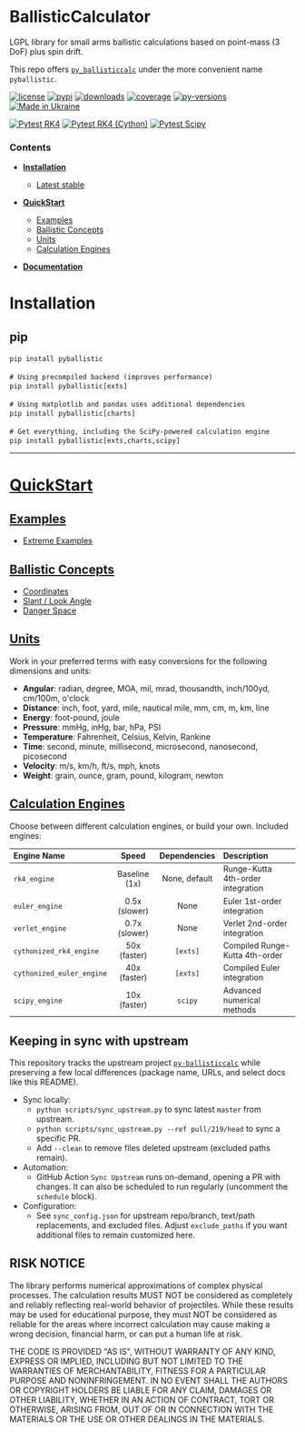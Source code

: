# BallisticCalculator

LGPL library for small arms ballistic calculations based on point-mass (3 DoF) plus spin drift.  

This repo offers [`py_ballisticcalc`](https://github.com/o-murphy/py-ballisticcalc) under the more convenient name `pyballistic`.

[![license]][LGPL-3]
[![pypi]][PyPiUrl]
[![downloads]][pepy]
[![coverage]][coverage]
[![py-versions]][sources]
[![Made in Ukraine]][SWUBadge]

[![Pytest RK4](https://github.com/dbookstaber/pyballistic/actions/workflows/pytest-rk4-engine.yml/badge.svg)](https://github.com/dbookstaber/pyballistic/actions/workflows/pytest-rk4-engine.yml)
[![Pytest RK4 (Cython)](https://github.com/dbookstaber/pyballistic/actions/workflows/pytest-cythonized-rk4-engine.yml/badge.svg)](https://github.com/dbookstaber/pyballistic/actions/workflows/pytest-cythonized-rk4-engine.yml)
[![Pytest Scipy](https://github.com/dbookstaber/pyballistic/actions/workflows/pytest-scipy-engine.yml/badge.svg)](https://github.com/dbookstaber/pyballistic/actions/workflows/pytest-scipy-engine.yml)

[sources]:
https://github.com/dbookstaber/pyballistic

[license]:
https://img.shields.io/github/license/dbookstaber/pyballistic?style=flat-square

[LGPL-3]:
https://opensource.org/licenses/LGPL-3.0-only

[pypi]:
https://img.shields.io/pypi/v/pyballistic?style=flat-square&logo=pypi

[PyPiUrl]:
https://pypi.org/project/pyballistic/

[pypi-pre-url]:
https://pypi.org/project/pyballistic/#history

[coverage]:
./coverage.svg

[downloads]:
https://img.shields.io/pepy/dt/pyballistic?style=flat-square

[pepy]:
https://pepy.tech/project/pyballistic

[py-versions]:
https://img.shields.io/pypi/pyversions/pyballistic?style=flat-square

[Made in Ukraine]:
https://img.shields.io/badge/made_in-Ukraine-ffd700.svg?labelColor=0057b7&style=flat-square

[SWUBadge]:
https://stand-with-ukraine.pp.ua

[DOCUMENTATION]:
https://dbookstaber.github.io/pyballistic


### Contents

* **[Installation](#installation)**
    * [Latest stable](https://pypi.org/project/pyballistic/)

* **[QuickStart](#quickstart)**

    * [Examples](#examples)
    * [Ballistic Concepts](#ballistic-concepts)
    * [Units](#units)
    * [Calculation Engines](#calculation-engines)

* **[Documentation][DOCUMENTATION]**


# Installation

## pip

```shell
pip install pyballistic

# Using precompiled backend (improves performance)
pip install pyballistic[exts]

# Using matplotlib and pandas uses additional dependencies
pip install pyballistic[charts]

# Get everything, including the SciPy-powered calculation engine
pip install pyballistic[exts,charts,scipy]
```

----

# [QuickStart](https://dbookstaber.github.io/pyballistic/latest)

## [Examples](examples/Examples.ipynb)
  * [Extreme Examples](examples/ExtremeExamples.ipynb)

## [Ballistic Concepts](https://dbookstaber.github.io/pyballistic/latest/concepts)
  * [Coordinates](https://dbookstaber.github.io/pyballistic/latest/concepts/#coordinates)
  * [Slant / Look Angle](https://dbookstaber.github.io/pyballistic/latest/concepts/#look-angle)
  * [Danger Space](https://dbookstaber.github.io/pyballistic/latest/concepts/#danger-space)

## [Units](https://dbookstaber.github.io/pyballistic/latest/concepts/unit)

Work in your preferred terms with easy conversions for the following dimensions and units:
* **Angular**: radian, degree, MOA, mil, mrad, thousandth, inch/100yd, cm/100m, o'clock
* **Distance**: inch, foot, yard, mile, nautical mile, mm, cm, m, km, line
* **Energy**: foot-pound, joule
* **Pressure**: mmHg, inHg, bar, hPa, PSI
* **Temperature**: Fahrenheit, Celsius, Kelvin, Rankine
* **Time**: second, minute, millisecond, microsecond, nanosecond, picosecond
* **Velocity**: m/s, km/h, ft/s, mph, knots
* **Weight**: grain, ounce, gram, pound, kilogram, newton


## [Calculation Engines](https://dbookstaber.github.io/pyballistic/latest/concepts/engines)

Choose between different calculation engines, or build your own.  Included engines:

| Engine Name               |   Speed        | Dependencies    | Description                    |
|:--------------------------|:--------------:|:---------------:|:-------------------------------|
| `rk4_engine`              | Baseline (1x)  | None, default   | Runge-Kutta 4th-order integration  |
| `euler_engine`            |  0.5x (slower) | None            | Euler 1st-order integration |
| `verlet_engine`           |  0.7x (slower) | None            | Verlet 2nd-order integration |
| `cythonized_rk4_engine`   | 50x (faster)   | `[exts]`        | Compiled Runge-Kutta 4th-order |
| `cythonized_euler_engine` | 40x (faster)   | `[exts]`        | Compiled Euler integration |
| `scipy_engine`            | 10x (faster)   | `scipy`         | Advanced numerical methods |


## Keeping in sync with upstream

This repository tracks the upstream project [`py-ballisticcalc`](https://github.com/o-murphy/py-ballisticcalc) while preserving a few local differences (package name, URLs, and select docs like this README).

- Sync locally:
  - `python scripts/sync_upstream.py` to sync latest `master` from upstream.
  - `python scripts/sync_upstream.py --ref pull/219/head` to sync a specific PR.
  - Add `--clean` to remove files deleted upstream (excluded paths remain).
- Automation:
  - GitHub Action `Sync Upstream` runs on-demand, opening a PR with changes.  It can also be scheduled to run regularly (uncomment the `schedule` block).
- Configuration:
  - See `sync_config.json` for upstream repo/branch, text/path replacements, and excluded files.  Adjust `exclude_paths` if you want additional files to remain customized here.

[//]: # (* **eBallistica** - Kivy based mobile App for ballistic calculations)
[//]: # ()
[//]: # (* <img align="center" height=32 src="https://github.com/JAremko/ArcherBC2/blob/main/resources/skins/sol-dark/icons/icon-frame.png?raw=true" /> [ArcherBC2]&#40;https://github.com/JAremko/ArcherBC2&#41; and [ArcherBC2 mobile]&#40;https://github.com/ApodemusSylvaticus/archerBC2_mobile&#41; - Ballistic profile editors)
[//]: # (  - *See also [a7p_transfer_example]&#40;https://github.com/JAremko/a7p_transfer_example&#41; or [a7p]&#40;https://github.com/o-murphy/a7p&#41; repo to get info about the ballistic profile format*)

## RISK NOTICE

The library performs numerical approximations of complex physical processes.
The calculation results MUST NOT be considered as completely and reliably reflecting real-world behavior of projectiles. While these results may be used for educational purpose, they must NOT be considered as reliable for the areas where incorrect calculation may cause making a wrong decision, financial harm, or can put a human life at risk.

THE CODE IS PROVIDED "AS IS", WITHOUT WARRANTY OF ANY KIND, EXPRESS OR IMPLIED, INCLUDING BUT NOT LIMITED TO THE
WARRANTIES OF MERCHANTABILITY, FITNESS FOR A PARTICULAR PURPOSE AND NONINFRINGEMENT. IN NO EVENT SHALL THE AUTHORS OR COPYRIGHT HOLDERS BE LIABLE FOR ANY CLAIM, DAMAGES OR OTHER LIABILITY, WHETHER IN AN ACTION OF CONTRACT, TORT OR OTHERWISE, ARISING FROM, OUT OF OR IN CONNECTION WITH THE MATERIALS OR THE USE OR OTHER DEALINGS IN THE MATERIALS.
